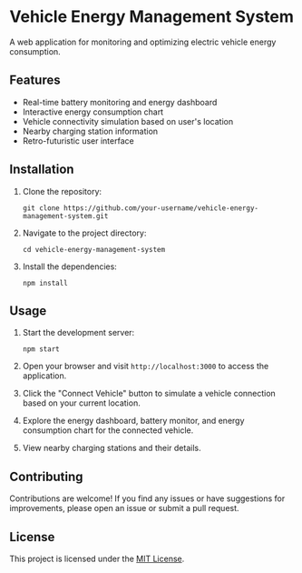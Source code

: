 # Vehicle Energy Management System

A web application for monitoring and optimizing electric vehicle energy consumption.

## Features

- Real-time battery monitoring and energy dashboard
- Interactive energy consumption chart
- Vehicle connectivity simulation based on user's location
- Nearby charging station information
- Retro-futuristic user interface

## Installation

1. Clone the repository:
   ```
   git clone https://github.com/your-username/vehicle-energy-management-system.git
   ```

2. Navigate to the project directory:
   ```
   cd vehicle-energy-management-system
   ```

3. Install the dependencies:
   ```
   npm install
   ```

## Usage

1. Start the development server:
   ```
   npm start
   ```

2. Open your browser and visit `http://localhost:3000` to access the application.

3. Click the "Connect Vehicle" button to simulate a vehicle connection based on your current location.

4. Explore the energy dashboard, battery monitor, and energy consumption chart for the connected vehicle.

5. View nearby charging stations and their details.

## Contributing

Contributions are welcome! If you find any issues or have suggestions for improvements, please open an issue or submit a pull request.

## License

This project is licensed under the [MIT License](LICENSE).
